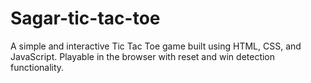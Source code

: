 # Sagar-tic-tac-toe
A simple and interactive Tic Tac Toe game built using HTML, CSS, and JavaScript. Playable in the browser with reset and win detection functionality.
